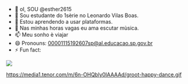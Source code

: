 - 👋 oI, SOU @esther2615
- 👀 Sou estudante do  1sèrie no Leonardo Vilas Boas.
- 🌱 Estou aprendendo a usar plataformas.
- 💞️ Nas minhas horas vagas eu ama escutar mùsica.
- 📫 Meu sonho è viajar
- 😄 Pronouns: 00001115192607sp@al.educacao.sp.gov.br
- ⚡ Fun fact:

<!---
esther2615/esther2615 is a ✨ special ✨ repository because its `README.md` (this file) appears on your GitHub profile.
You can click the Preview link to take a look at your changes.
--->
![](https://media1.tenor.com/m/6n-OHQbly0IAAAAd/groot-happy-dance.gif)

https://media1.tenor.com/m/6n-OHQbly0IAAAAd/groot-happy-dance.gif
